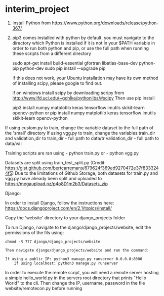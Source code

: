 # interim_project



1. Install Python from https://www.python.org/downloads/release/python-367/
2. pip3 comes installed with python by default, you must navigate to the directory which Python is installed if it is not in your
   $PATH variable in order to run both python and pip, or use the full path when running these scripts from a different directory

	sudo apt-get install build-essential gfortran libatlas-base-dev python-pip python-dev
	sudo pip install --upgrade pip

	If this does not work, your Ubuntu installation may have its own method of installing scipy, please google to find out.
	
	if on windows install scipy by downloading scripy from http://www.lfd.uci.edu/~gohlke/pythonlibs/#scipy
	Then use
	pip install <Scipy whl file here>


   pip3 install numpy matplotlib keras tensorflow imutils skikit-learn opencv-python 
   or
   pip install numpy matplotlib keras tensorflow imutils skikit-learn opencv-python 


If using custom.py to train, change the variable dataset to the full path of the 'small' directory
If using vgg.py to train, change the variables train_dir and validation_dir to
train_dir - full path to data/tr
validation_dir - full path to data/val

Training scripts are ran using 
	- python train.py 
	or 
	- python vgg.py

Datasets are split using train_test_split.py (Credit: https://gist.github.com/bertcarremans/679624f369ed9270472e37f8333244f5)
Due to the limitations of Github Storage, both datasets for train.py and vgg.py have already been split and uploaded to
https://megaupload.nz/p4o8D1m2b3/Datasets_zip


Django:

In order to install Django, follow the instructions here:
https://docs.djangoproject.com/en/2.1/topics/install/

Copy the 'website' directory to your django_projects folder

To run Django, navigate to the django/django_projects/website, edit the permissions of the fils using:

	chmod -R 777 django/django_projects/website

	Then navigate django/django_projects/website and run the command:
	
	If using a public IP: python3 manage.py runserver 0.0.0.0:8000
        If using localhost: python3 manage.py runserver
	
In order to execute the remote script, you will need a remote server hosting a simple hello_world.py in the servers root directory
that prints "Hello World" to the cli.
Then change the IP, username, password in the file website/remotecon.py before running



